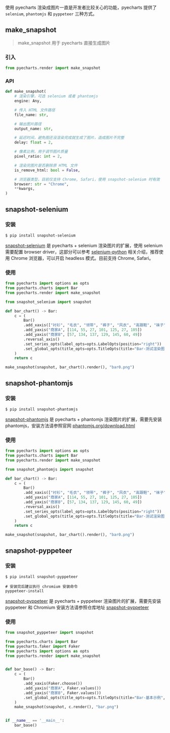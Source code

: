 使用 pyecharts 渲染成图片一直是开发者比较关心的功能，pyecharts 提供了 `selenium`, `phantomjs` 和 `pyppeteer` 三种方式。

## make_snapshot

> make_snapshot 用于 pyecharts 直接生成图片

### 引入

```python
from pyecharts.render import make_snapshot
```

### API

```python
def make_snapshot(
    # 渲染引擎，可选 selenium 或者 phantomjs
    engine: Any,

    # 传入 HTML 文件路径
    file_name: str,

    # 输出图片路径
    output_name: str,

    # 延迟时间，避免图还没渲染完成就生成了图片，造成图片不完整
    delay: float = 2,

    # 像素比例，用于调节图片质量
    pixel_ratio: int = 2,

    # 渲染完图片是否删除原 HTML 文件
    is_remove_html: bool = False,

    # 浏览器类型，目前仅支持 Chrome, Safari，使用 snapshot-selenium 时有效
    browser: str = "Chrome",
    **kwargs,
)
```

## snapshot-selenium

### 安装

```shell
$ pip install snapshot-selenium
```

[snapshot-selenium](https://github.com/zening0809/nv-lib/snapshot-selenium) 是 pyecharts + selenium 渲染图片的扩展，使用 selenium 需要配置 browser driver，这部分可以参考 [selenium-python](https://selenium-python.readthedocs.io/installation.html#drivers) 相关介绍，推荐使用 Chrome 浏览器，可以开启 headless 模式。目前支持 Chrome, Safari。


### 使用

```python
from pyecharts import options as opts
from pyecharts.charts import Bar
from pyecharts.render import make_snapshot

from snapshot_selenium import snapshot

def bar_chart() -> Bar:
    c = (
        Bar()
        .add_xaxis(["衬衫", "毛衣", "领带", "裤子", "风衣", "高跟鞋", "袜子"])
        .add_yaxis("商家A", [114, 55, 27, 101, 125, 27, 105])
        .add_yaxis("商家B", [57, 134, 137, 129, 145, 60, 49])
        .reversal_axis()
        .set_series_opts(label_opts=opts.LabelOpts(position="right"))
        .set_global_opts(title_opts=opts.TitleOpts(title="Bar-测试渲染图片"))
    )
    return c

make_snapshot(snapshot, bar_chart().render(), "bar0.png")
```

## snapshot-phantomjs

### 安装

```shell
$ pip install snapshot-phantomjs
```

[snapshot-phantomjs](https://github.com/zening0809/nv-lib/snapshot-phantomjs) 是 pyecharts + phantomjs 渲染图片的扩展，需要先安装 phantomjs，安装方法请参照官网 [phantomjs.org/download.html](http://phantomjs.org/download.html)

### 使用

```python
from pyecharts import options as opts
from pyecharts.charts import Bar
from pyecharts.render import make_snapshot

from snapshot_phantomjs import snapshot

def bar_chart() -> Bar:
    c = (
        Bar()
        .add_xaxis(["衬衫", "毛衣", "领带", "裤子", "风衣", "高跟鞋", "袜子"])
        .add_yaxis("商家A", [114, 55, 27, 101, 125, 27, 105])
        .add_yaxis("商家B", [57, 134, 137, 129, 145, 60, 49])
        .reversal_axis()
        .set_series_opts(label_opts=opts.LabelOpts(position="right"))
        .set_global_opts(title_opts=opts.TitleOpts(title="Bar-测试渲染图片"))
    )
    return c

make_snapshot(snapshot, bar_chart().render(), "bar0.png")
```

## snapshot-pyppeteer

### 安装

```shell
$ pip install snapshot-pyppeteer

# 安装完后建议执行 chromium 安装命令
pyppeteer-install
```

[snapshot-pyppeteer](https://github.com/zening0809/nv-lib/snapshot-pyppeteer) 是 pyecharts + pyppeteer 渲染图片的扩展，需要先安装 pyppeteer 和 Chromium 安装方法请参照仓库地址 [snapshot-pyppeteer](https://github.com/zening0809/nv-lib/snapshot-pyppeteer)

### 使用

```python
from snapshot_pyppeteer import snapshot

from pyecharts.charts import Bar
from pyecharts.faker import Faker
from pyecharts import options as opts
from pyecharts.render import make_snapshot


def bar_base() -> Bar:
    c = (
        Bar()
        .add_xaxis(Faker.choose())
        .add_yaxis("商家A", Faker.values())
        .add_yaxis("商家B", Faker.values())
        .set_global_opts(title_opts=opts.TitleOpts(title="Bar-基本示例", subtitle="我是副标题"))
    )
    make_snapshot(snapshot, c.render(), "bar.png")


if __name__ == '__main__':
    bar_base()
```